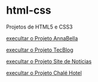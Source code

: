 # html-css
 Projetos de HTML5 e CSS3

 <a href="https://ruan-steffansom.github.io/html-css/Projeto-AnnaBella">execultar o Projeto AnnaBella</a>

 <a href="https://ruan-steffansom.github.io/html-css/Projeto-TecBlog">execultar o Projeto TecBlog</a>

 <a href="https://ruan-steffansom.github.io/html-css/Projeto-site-de-notícias">execultar o Projeto Site de Notícias</a>

 <a href="https://ruan-steffansom.github.io/html-css/projeto-chalé-hotel">execultar o Projeto Chalé Hotel</a>
